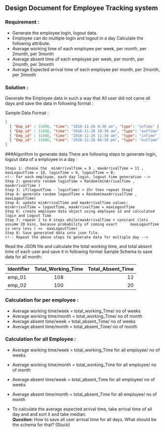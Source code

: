 ## Design Document for Employee Tracking system 
 
### Requirement :  
* Generate the employee login, logout data.  
* Employee can do multiple login and logout in a day 
Calculate the following attribute. 
* Average working time of each employee per week, per month, per 2month, per 3month 
* Average absent time of each employee per week, per month,  per 2month, per 3month 
* Average Expected arrival time of each employee  per month,  per 2month, per 3month 
 
### Solution : 
 Generate the Employee data in such a way that All user did not came all days and save the data in following format :  
 
Sample Data Format : 
```json
[ 
  { "Emp_id" : 31808, "time": "2016-11-26 9:30 am", "type": "inTime" },  
  { "Emp_id" : 31808, "time": "2016-11-26 10:30 am", "type": "outTime" },  
  { "Emp_id" : 31808, "time": "2016-11-26 11:30 am", "type": "inTime" },  
  { "Emp_id" : 31808, "time": "2016-11-26 06:30 pm", "type": "outTime" }  
] 
```
###Algorithm to generate data
There are following steps to generate login, logout data of a employee in a day :  
```
Steps 1: choose the  minArrivalTime = 9 , maxArrivalTime = 11 , maxLogoutTime = 18, loginTime = 0, logoutTime = 0; 
<!-- For each employee, each day login, logout time generation -->                                
Step 2: generate random loginTime = Random(minArrivalTime , maxArrivalTime )                                   
Step 3: if(logoutTime - loginTime) > 2hr then repeat Step2                                                   
Step 4: generate random logoutTime = Random(maxArrivalTime , maxLogoutTime)                                       
Step 4: update minArrivalTime and maxArrivalTime values: minArrivalTime = logoutTime, maxArrivalTime = maxLogoutTime       
Step 6: create employee data object using employee id and calculated login and Logout Time                          
Step 7: repeat 2 to 6 steps while(maxArrivalTime + constant (lets assume 20 mins, because probability of coming exact      maxLogoutTime is very less ) <=  maxLogoutTime)                                             
Step 8: Save generated data into json file.                                                            
<!-- Repeat the above steps to generate data for multiple day -->    
```
  
Read the JSON file and calculate the total working time, and total absent time of each user and save it in following format 
Sample Schema to save data for all month:  


Identifier  | Total_Working_Time | Total_Absent_Time |
 ------------ | :-----------: | -----------: |
emp_01       |       108     |      12      |
emp_02       |       100     |      20      |                                                                  
 
### Calculation for per employee :                                                      
* Average working time/week = total_working_Time/ no of weeks                                          
* Average working time/month = total_working_Time/ no of month                                                    
* Average absent time/week = total_absent_Time/ no of weeks                                                       
* Average absent time/month = total_absent_Time/ no of month  

### Calculation for all Employee :                                      
* Average working time/week = total_working_Time for all employee/ no of weeks                                   
* Average working time/month = total_working_Time for all employee/ no of month 
* Average absent time/week = total_absent_Time for all employee/ no of weeks 
* Average absent time/month = total_absent_Time for all employee/ no of month                                       
 
 
* To calculate the average expected arrival time, take arrival time of all day and  and sort it and take median.  
***Question:*** How to save all user arrival time for all days. What should be the schema for that? (Stuck) 
  
  
 

